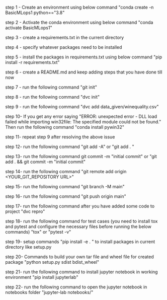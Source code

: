 step 1 - Create an environment using below command
            "conda create -n BasicMLops1 python=="3.8"

step 2 - Activate the conda environment using below command
            "conda activate BasicMLops1"      

step 3 - create a requirements.txt in the current directory

step 4 - specify whatever packages need to be installed

step 5 - install the packages in requirements.txt using below command
            "pip install -r requirements.txt"     

step 6 - create a README.md and keep adding steps that you have done till now       

step 7 - run the following command 
            "git init"

step 8 - run the following command 
            "dvc init"

step 9 - run the following command 
            "dvc add data_given/winequality.csv"    

step 10- If you get any error saying "ERROR: unexpected error - DLL load failed while importing win32file: The specified module could not be found."
         Then run the following command 
            "conda install pywin32"

step 11- repeat step 9 after resolving the above issue

step 12- run the following command 
            "git add -A" or "git add . "

step 13- run the following command 
            git commit -m "initial commit" or "git add . && git commit -m "initial commit"

step 14- run the following command 
            "git remote add origin <YOUR_GIT_REPOSITORY URL>"

step 15- run the following command 
            "git branch -M main"

step 16- run the following command 
            "git push origin main"

step 17- run the following command after you have added some code to project
            "dvc repro"     

step 18- run the following command for test cases 
        (you need to install tox and pytest and configure the 
         necessary files before running the below commands)
            "tox" or "pytest -v"

step 19- setup commands "pip install -e . " to install packages in current directory like setup.py
                               
step 20- Commands to build your own tar file and wheel file for created package
            "python setup.py sdist bdist_wheel"

step 21- run the following command to install jupyter notebook in working environment
            "pip install jupyterlab"
         
step 22- run the following command to open the jupyter notebook in notebooks folder
            "jupyter-lab notebooks/"                         